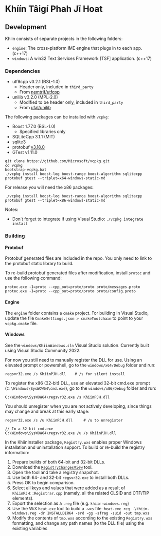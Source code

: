 # Khíín Tâigí Phah Jī Hoat

## Development

Khiin consists of separate projects in the following folders:

- `engine`: The cross-platform IME engine that plugs in to each app. (c++17)
- `windows`: A win32 Text Services Framework [TSF] application. (c++17)

### Dependencies

- utf8cpp v3.2.1 (BSL-1.0)
    - Header only, included in `third_party`
    - From [nemtrif/utfcpp](https://github.com/nemtrif/utfcpp)
- unilib v3.2.0 (MPL-2.0)
    - Modified to be header only, included in `third_party`
    - From [ufal/unilib](https://github.com/ufal/unilib)

The following packages can be installed with `vcpkg`:

- Boost 1.77.0 (BSL-1.0)
    - Specified libraries only
- SQLiteCpp 3.1.1 (MIT)
- sqlite3
- protobuf [v3.18.0](https://github.com/protocolbuffers/protobuf/releases/tag/v3.18.0)
- GTest v1.11.0

```
git clone https://github.com/Microsoft/vcpkg.git
cd vcpkg
bootstrap-vcpkg.bat
./vcpkg install boost-log boost-range boost-algorithm sqlitecpp protobuf gtest --triplet=x64-windows-static-md
```

For release you will need the x86 packages:

```
./vcpkg install boost-log boost-range boost-algorithm sqlitecpp protobuf gtest --triplet=x86-windows-static-md
```

Notes:

- Don't forget to integrate if using Visual Studio: `./vcpkg integrate install`

### Building

#### Protobuf

Protobuf generated files are included in the repo. You only need to link
to the protobuf static library to build.

To re-build protobuf generated files after modification, install `protoc`
and use the following command:

```
protoc.exe -I=proto --cpp_out=proto/proto proto/messages.proto
protoc.exe -I=proto --cpp_out=proto/proto proto/config.proto
```

#### Engine

The `engine` folder contains a `cmake` project. For building in
Visual Studio, update the file `CmakeSettings.json > cmakeToolchain`
to point to your `vcpkg.cmake` file.

#### Windows

See the `windows/KhiinWindows.sln` Visual Studio solution. Currently built using
Visual Studio Community 2022.

For now you still need to manually register the DLL for use. Using an elevated
prompt or powershell, go to the `windows/x64/Debug` folder and run:

```
regsvr32.exe /s KhiinPJH.dll    # /s for silent install
```

To register the x86 (32-bit) DLL, use an elevated 32-bit cmd.exe
prompt (`C:\Windows\SysWOW64\cmd.exe`), go to the `windows/x86/Debug`
folder and run:

```
C:\Windows\SysWOW64\regsvr32.exe /s KhiinPJH.dll
```

You should unregister when you are not actively developing, since things may change
and break at this early stage:

```
regsvr32.exe /s /u KhiinPJH.dll     # /u to unregister

// In a 32-bit cmd.exe
C:\Windows\SysWOW64\regsvr32.exe /u /s KhiinPJH.dll
```

In the KhiinInstaller package, `Registry.wxs` enables proper Windows installation
and uninstallation support. To build or re-build the registry information:

1. Prepare builds of both 64-bit and 32-bit DLLs.
2. Download the [`RegistryChangesView`](https://www.nirsoft.net/utils/registry_changes_view.html) tool.
3. Open the tool and take a registry snapshot.
4. Use both 64- and 32-bit `regsvr32.exe` to install both DLLs.
5. Press OK to begin comparison.
6. Select all keys and values that were added as a result of `KhiinPJH::Registrar.cpp` (namely,
   all the related CLSID and CTF/TIP elements).
7. Export the selection as a `.reg` file (e.g. `khiin-windows.reg`)
8. Use the WiX `heat.exe` tool to build a `.wxs` file: `heat.exe reg .\khiin-windows.reg -dr INSTALLDIR64 -srd -gg -sfrag -suid -out tmp.wxs`
9. Modify the contents of `tmp.wxs` according to the existing `Registry.wxs` formatting,
   and change any path names (to the DLL file) using the existing variables.
